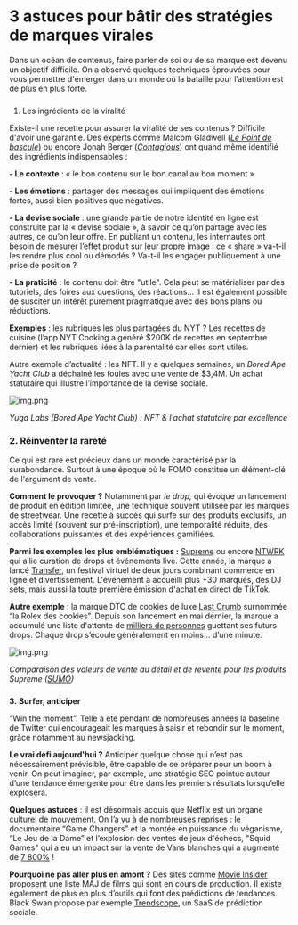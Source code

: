 # 3 astuces pour bâtir des stratégies de marques virales

Dans un océan de contenus, faire parler de soi ou de sa marque est devenu un objectif difficile. On a observé quelques techniques éprouvées pour vous permettre d'émerger dans un monde où la bataille pour l’attention est de plus en plus forte.

###

1. Les ingrédients de la viralité

Existe-il une recette pour assurer la viralité de ses contenus ? Difficile d'avoir une garantie. Des experts comme Malcom Gladwell ([_Le Point de bascule_)](https://www.strategemarketing.com/le-point-de-bascule-de-malcolm-gladwell-les-points-cles-du-livre/) ou encore Jonah Berger ([_Contagious_](https://www.strategemarketing.com/contagious-de-johah-berger-lessentiel-livre/)) ont quand même identifié des ingrédients indispensables :

**- Le contexte** : « le bon contenu sur le bon canal au bon moment »

**- Les émotions** : partager des messages qui impliquent des émotions fortes, aussi bien positives que négatives.

**- La devise sociale** : une grande partie de notre identité en ligne est construite par la « devise sociale », à savoir ce qu’on partage avec les autres, ce qu’on leur offre. En publiant un contenu, les internautes ont besoin de mesurer l’effet produit sur leur propre image : ce « share » va-t-il les rendre plus cool ou démodés ? Va-t-il les engager publiquement à une prise de position ?

**- La praticité** : le contenu doit être "utile". Cela peut se matérialiser par des tutoriels, des foires aux questions, des réactions... Il est également possible de susciter un intérêt purement pragmatique avec des bons plans ou réductions.

**Exemples** : les rubriques les plus partagées du NYT ? Les recettes de cuisine (l’app NYT Cooking a généré $200K de recettes en septembre dernier) et les rubriques liées à la parentalité car elles sont utiles.

Autre exemple d’actualité : les NFT. Il y a quelques semaines, un _Bored Ape Yacht Club_ a déchainé les foules avec une vente de $3,4M. Un achat statutaire qui illustre l’importance de la devise sociale.

![img.png](https://mcusercontent.com/bf57291e7873c25f0d0dd44df/images/e4e8bd43-c485-99ab-fa14-d29ba20bbb5d.png)

_Yuga Labs (Bored Ape Yacht Club) : NFT & l’achat statutaire par excellence_

### **2. Réinventer la** **rareté**

Ce qui est rare est précieux dans un monde caractérisé par la surabondance. Surtout à une époque où le FOMO constitue un élément-clé de l'argument de vente.

**Comment le provoquer ?** Notamment par _le drop,_ qui évoque un lancement de produit en édition limitée, une technique souvent utilisée par les marques de streetwear. Une recette à succès qui surfe sur des produits exclusifs, un accès limité (souvent sur pré-inscription), une temporalité réduite, des collaborations puissantes et des expériences gamifiées.

**Parmi les exemples les plus emblématiques :** [Supreme](https://www.supremenewyork.com/) ou encore [NTWRK](https://thentwrk.com/) qui allie curation de drops et événements live. Cette année, la marque a lancé [Transfer](https://thentwrk.com/transfer), un festival virtuel de deux jours combinant commerce en ligne et divertissement. L'événement a accueilli plus +30 marques, des DJ sets, mais aussi la toute première émission d'achat en direct de TikTok.

**Autre exemple** : la marque DTC de cookies de luxe [Last Crumb](https://lastcrumb.com/) surnommée “la Rolex des cookies”. Depuis son lancement en mai dernier, la marque a accumulé une liste d'attente de [milliers de personnes](https://www.modernretail.co/startups/last-crumb-is-the-latest-cpg-startup-to-embrace-the-drop-model/) guettant ses futurs drops. Chaque drop s’écoule généralement en moins… d’une minute.

![img.png](https://mcusercontent.com/bf57291e7873c25f0d0dd44df/images/a56096bb-341c-36de-ff94-88f3da261bbd.png)

_Comparaison des valeurs de vente au détail et de revente pour les produits Supreme ([SUMO](https://sumo.com/stories/supreme-marketing))_

###

**3.** **Surfer, anticiper**

“Win the moment”. Telle a été pendant de nombreuses années la baseline de Twitter qui encourageait les marques à saisir et rebondir sur le moment, grâce notamment au newsjacking.

**Le vrai défi aujourd'hui ?** Anticiper quelque chose qui n’est pas nécessairement prévisible, être capable de se préparer pour un boom à venir. On peut imaginer, par exemple, une stratégie SEO pointue autour d’une tendance émergente pour être dans les premiers résultats lorsqu’elle explosera.

**Quelques astuces** : il est désormais acquis que Netflix est un organe culturel de mouvement. On l’a vu à de nombreuses reprises : le documentaire “Game Changers” et la montée en puissance du véganisme, “Le Jeu de la Dame” et l’explosion des ventes de jeux d'échecs, "Squid Games" qui a eu un impact sur la vente de Vans blanches qui a augmenté de [7 800%](https://www.presse-citron.net/squid-game-les-ventes-de-vans-blanches-ont-explose-de-7800-voici-pourquoi/) !

**Pourquoi ne pas aller plus en amont ?** Des sites comme [Movie Insider](https://www.movieinsider.com/c3899/netflix/status/production) proposent une liste MAJ de films qui sont en cours de production. Il existe également de plus en plus d’outils qui font des prédictions de tendances. Black Swan propose par exemple [Trendscope](https://www.blackswan.com/trendscope/), un SaaS de prédiction sociale.
